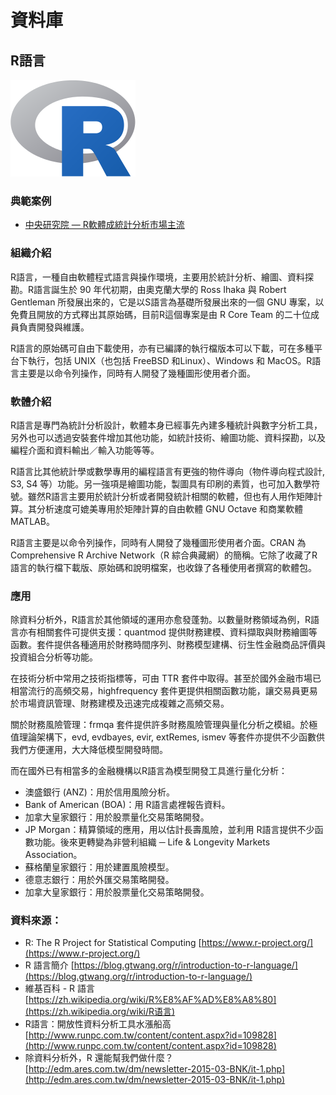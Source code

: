 # **資料庫**

## R語言

![](/assets/R.png)

### 典範案例

* [中央研究院 — R軟體成統計分析市場主流](/man-zu-zhi-ming-ji-yin-ding-wei-xu-qiu-r-ruan-ti-cheng-tong-ji-fen-xi-shi-chang-zhu-liu.md)

### 組織介紹

R語言，一種自由軟體程式語言與操作環境，主要用於統計分析、繪圖、資料探勘。R語言誕生於 90 年代初期，由奧克蘭大學的 Ross Ihaka 與 Robert Gentleman 所發展出來的，它是以S語言為基礎所發展出來的一個 GNU 專案，以免費且開放的方式釋出其原始碼，目前R這個專案是由 R Core Team 的二十位成員負責開發與維護。

R語言的原始碼可自由下載使用，亦有已編譯的執行檔版本可以下載，可在多種平台下執行，包括 UNIX（也包括 FreeBSD 和Linux）、Windows 和 MacOS。R語言主要是以命令列操作，同時有人開發了幾種圖形使用者介面。

### 軟體介紹

R語言是專門為統計分析設計，軟體本身已經事先內建多種統計與數字分析工具，另外也可以透過安裝套件增加其他功能，如統計技術、繪圖功能、資料探勘，以及編程介面和資料輸出／輸入功能等等。

R語言比其他統計學或數學專用的編程語言有更強的物件導向（物件導向程式設計, S3, S4 等）功能。另一強項是繪圖功能，製圖具有印刷的素質，也可加入數學符號。雖然R語言主要用於統計分析或者開發統計相關的軟體，但也有人用作矩陣計算。其分析速度可媲美專用於矩陣計算的自由軟體 GNU Octave 和商業軟體 MATLAB。

R語言主要是以命令列操作，同時有人開發了幾種圖形使用者介面。CRAN 為 Comprehensive R Archive Network（R 綜合典藏網）的簡稱。它除了收藏了R語言的執行檔下載版、原始碼和說明檔案，也收錄了各種使用者撰寫的軟體包。

### 應用

除資料分析外，R語言於其他領域的運用亦愈發蓬勃。以數量財務領域為例，R語言亦有相關套件可提供支援：quantmod 提供財務建模、資料擷取與財務繪圖等函數。套件提供各種適用於財務時間序列、財務模型建構、衍生性金融商品評價與投資組合分析等功能。

在技術分析中常用之技術指標等，可由 TTR 套件中取得。甚至於國外金融市場已相當流行的高頻交易，highfrequency 套件更提供相關函數功能，讓交易員更易於市場資訊管理、財務建模及迅速完成複雜之高頻交易。

關於財務風險管理：frmqa 套件提供許多財務風險管理與量化分析之模組。於極值理論架構下，evd, evdbayes, evir, extRemes, ismev 等套件亦提供不少函數供我們方便運用，大大降低模型開發時間。

而在國外已有相當多的金融機構以R語言為模型開發工具進行量化分析：

* 澳盛銀行 \(ANZ\)：用於信用風險分析。
* Bank of American \(BOA\)：用 R語言處裡報告資料。
* 加拿大皇家銀行：用於股票量化交易策略開發。
* JP Morgan：精算領域的應用，用以估計長壽風險，並利用 R語言提供不少函數功能。後來更轉變為非營利組織 ─ Life & Longevity Markets Association。
* 蘇格蘭皇家銀行：用於建置風險模型。
* 德意志銀行：用於外匯交易策略開發。
* 加拿大皇家銀行：用於股票量化交易策略開發。

### 資料來源：

* R: The R Project for Statistical Computing [https://www.r-project.org/](https://www.r-project.org/)
* R 語言簡介 [https://blog.gtwang.org/r/introduction-to-r-language/](https://blog.gtwang.org/r/introduction-to-r-language/)
* 維基百科 - R 語言 [https://zh.wikipedia.org/wiki/R%E8%AF%AD%E8%A8%80](https://zh.wikipedia.org/wiki/R语言)
* R語言：開放性資料分析工具水漲船高 [http://www.runpc.com.tw/content/content.aspx?id=109828](http://www.runpc.com.tw/content/content.aspx?id=109828)
* 除資料分析外，R 還能幫我們做什麼？ [http://edm.ares.com.tw/dm/newsletter-2015-03-BNK/it-1.php](http://edm.ares.com.tw/dm/newsletter-2015-03-BNK/it-1.php)




